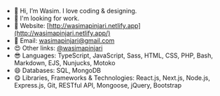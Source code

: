 - 👋 Hi, I’m Wasim. I love coding & designing.
- 💞️ I'm looking for work.
- 👀 Website: [http://wasimapinjari.netlify.app](http://wasimapinjari.netlify.app/)
- 📧 Email: wasimapinjari@gmail.com
- 😍 Other links: [@wasimapinjari](https://wasimapinjari.bio.link)
- 😎 Languages: TypeScript, JavaScript, Sass, HTML, CSS, PHP, Bash, Markdown, EJS, Nunjucks, Motoko
- 😄 Databases: SQL, MongoDB
- 😋 Libraries, Frameworks & Technologies: React.js, Next.js, Node.js, Express.js, Git, RESTful API, Mongoose, jQuery, Bootstrap
 
<!---
wasimapinjari/wasimapinjari is a ✨ special ✨ repository because its `README.md` (this file) appears on your GitHub profile.
You can click the Preview link to take a look at your changes.
--->
